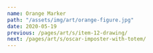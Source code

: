 ```yaml
---
name: Orange Marker
path: "/assets/img/art/orange-figure.jpg"
date: 2020-05-19
previous: /pages/art/s/item-12-drawing/
next: /pages/art/s/oscar-imposter-with-totem/
---
```

